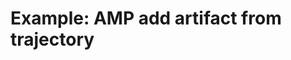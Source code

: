<!--
    DO NOT MANUALLY EDIT THIS FILE
    THIS FILE IS AUTOMATICALLY GENERATED WITH resilient-sdk codegen
    Generated with resilient-sdk v50.1.262
-->

# Example: AMP add artifact from trajectory


